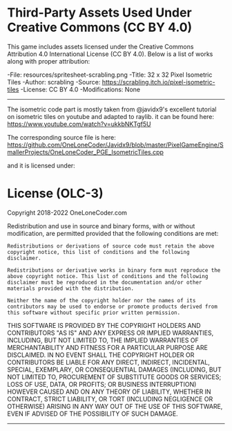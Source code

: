 # Third-Party Assets Used Under Creative Commons (CC BY 4.0)

This game includes assets licensed under the Creative Commons Attribution 4.0 International License (CC BY 4.0).
Below is a list of works along with proper attribution:

-File: resources/spritesheet-scrabling.png
-Title: 32 x 32 Pixel Isometric Tiles
-Author: scrabling
-Source: https://scrabling.itch.io/pixel-isometric-tiles
-License: CC BY 4.0
-Modifications: None


_________________________


The isometric code part is mostly taken from @javidx9's excellent tutorial on isometric tiles on youtube and adapted to raylib.
 it can be found here: https://www.youtube.com/watch?v=ukkbNKTgf5U
 
The corresponding source file is here: https://github.com/OneLoneCoder/Javidx9/blob/master/PixelGameEngine/SmallerProjects/OneLoneCoder_PGE_IsometricTiles.cpp

and it is licensed under:


# License (OLC-3)

Copyright 2018-2022 OneLoneCoder.com

Redistribution and use in source and binary forms, with or without modification, are permitted provided that the following conditions are met:

    Redistributions or derivations of source code must retain the above copyright notice, this list of conditions and the following disclaimer.

    Redistributions or derivative works in binary form must reproduce the above copyright notice. This list of conditions and the following disclaimer must be reproduced in the documentation and/or other materials provided with the distribution.

    Neither the name of the copyright holder nor the names of its contributors may be used to endorse or promote products derived from this software without specific prior written permission.

THIS SOFTWARE IS PROVIDED BY THE COPYRIGHT HOLDERS AND CONTRIBUTORS "AS IS" AND ANY EXPRESS OR IMPLIED WARRANTIES, INCLUDING, BUT NOT LIMITED TO, THE IMPLIED WARRANTIES OF MERCHANTABILITY AND FITNESS FOR A PARTICULAR PURPOSE ARE DISCLAIMED. IN NO EVENT SHALL THE COPYRIGHT HOLDER OR CONTRIBUTORS BE LIABLE FOR ANY DIRECT, INDIRECT, INCIDENTAL, SPECIAL, EXEMPLARY, OR CONSEQUENTIAL DAMAGES (INCLUDING, BUT NOT LIMITED TO, PROCUREMENT OF SUBSTITUTE GOODS OR SERVICES; LOSS OF USE, DATA, OR PROFITS; OR BUSINESS INTERRUPTION) HOWEVER CAUSED AND ON ANY THEORY OF LIABILITY, WHETHER IN CONTRACT, STRICT LIABILITY, OR TORT (INCLUDING NEGLIGENCE OR OTHERWISE) ARISING IN ANY WAY OUT OF THE USE OF THIS SOFTWARE, EVEN IF ADVISED OF THE POSSIBILITY OF SUCH DAMAGE.



___________________________
